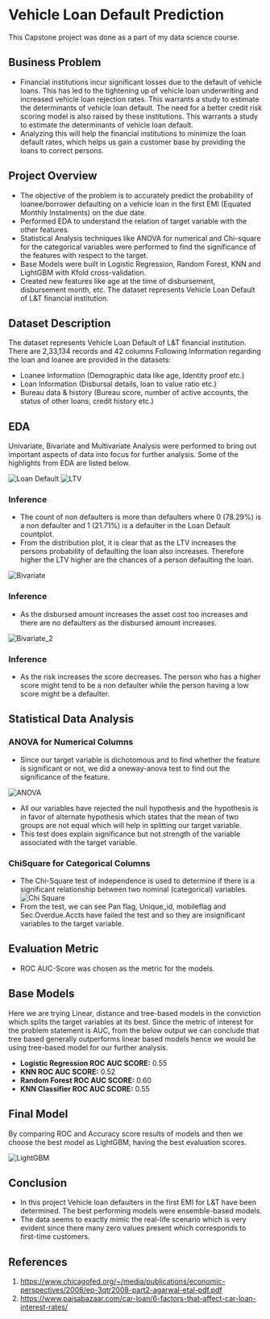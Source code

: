 # Vehicle Loan Default Prediction
This Capstone project was done as a part of my data science course.

## Business Problem
- Financial institutions incur significant losses due to the default of vehicle loans. This has led to the tightening up of vehicle loan underwriting and increased vehicle loan rejection rates. This warrants a study to estimate the determinants of vehicle loan default. The need for a better credit risk scoring model is also raised by these institutions. This warrants a study to estimate the determinants of vehicle loan default.
- Analyzing this will help the financial institutions to minimize the loan default rates, which helps us gain a customer base by providing the loans to correct persons.  

## Project Overview
- The objective of the problem is to accurately predict the probability of loanee/borrower defaulting on a vehicle loan in the first EMI (Equated Monthly Instalments) on the due date.
- Performed EDA to understand the relation of target variable with the other features.
- Statistical Analysis techniques like ANOVA for numerical and Chi-square for the categorical variables were performed to find the significance of the features with respect to the target.
- Base Models were built in Logistic Regression, Random Forest, KNN and LightGBM with Kfold cross-validation.
- Created new features like age at the time of disbursement, disbursement month, etc.
The dataset represents Vehicle Loan Default of L&T financial institution. 

## Dataset Description
The dataset represents Vehicle Loan Default of L&T financial institution. There are 2,33,134 records and 42 columns
Following Information regarding the loan and loanee are provided in the datasets:
- Loanee Information (Demographic data like age, Identity proof etc.)
- Loan Information (Disbursal details, loan to value ratio etc.)
- Bureau data & history (Bureau score, number of active accounts, the status of other loans, credit history etc.)

## EDA
Univariate, Bivariate and Multivariate Analysis were performed to bring out important aspects of data into focus for further analysis. Some of the highlights from EDA are listed below.

![Loan Default](/Images/loan_default1.PNG "Loan Default")
![LTV](/Images/LTV_with_target.PNG "LTV")
### Inference
- The count of non defaulters is more than defaulters where 0 (78.29%) is a non defaulter and 1 (21.71%) is a defaulter in the Loan Default countplot.
- From the distribution plot, it is clear that as the LTV increases the persons probability of defaulting the loan also increases. 
Therefore higher the LTV higher are the chances of a person defaulting the loan.


![Bivariate](/Images/Bivariate_Analysis.png "Bivariate Analysis between Disbursed Amount and Asset Cost")

### Inference 
- As the disbursed amount increases the asset cost too increases and there are no defaulters as the disbursed amount increases. 

![Bivariate_2](/Images/Bivariate_CNS.PNG "Bivariate Analysis between CNS Score and CNS Score Description")
### Inference 
- As the risk increases the score decreases. The person who has a higher score might tend to be a non defaulter while the person having a low score might be a defaulter.

## Statistical Data Analysis
### ANOVA for Numerical Columns
- Since our target variable is dichotomous and to find whether the feature is significant or not, we did a oneway-anova test to find out the significance of the feature.

![ANOVA](/Images/oneway_anova.PNG "ANOVA Test")
- All our variables have rejected the null hypothesis and the hypothesis is in favor of alternate hypothesis which states that the mean of two groups are not equal which will help in splitting our target variable. 
- This test does explain significance but not strength of the variable associated with the target variable.
### ChiSquare for Categorical Columns
- The Chi-Square test of independence is used to determine if there is a significant relationship between two nominal (categorical) variables.
![Chi Square](/Images/chisquare.PNG "Chi Square Test")
- From the test, we can see Pan flag, Unique_id, mobileflag and Sec.Overdue.Accts have failed the test and so they are insignificant variables to the target variable.

## Evaluation Metric
- ROC AUC-Score was chosen as the metric for the models.

## Base Models
Here we are trying Linear, distance and tree-based models in the conviction which splits the target variables at its best. Since the metric of interest for the problem statement is AUC, from the below output we can conclude that tree based generally outperforms linear based models hence we would be using tree-based model for our further analysis.
- **Logistic Regression ROC AUC SCORE:** 0.55
- **KNN ROC AUC SCORE:** 0.52
- **Random Forest ROC AUC SCORE:** 0.60
- **KNN Classifier ROC AUC SCORE:** 0.55

## Final Model
By comparing ROC and Accuracy score results of models and then we choose the best model as LightGBM, having the best evaluation scores.

![LightGBM](/Images/Lgbm.PNG "Score for LGBM")

## Conclusion
- In this project Vehicle loan defaulters in the first EMI for L&T have been determined. The best performing models were ensemble-based models.
- The data seems to exactly mimic the real-life scenario which is very evident since there many zero values present which corresponds to first-time customers.

## References
1. https://www.chicagofed.org/~/media/publications/economic-perspectives/2008/ep-3qtr2008-part2-agarwal-etal-pdf.pdf 
2. https://www.paisabazaar.com/car-loan/6-factors-that-affect-car-loan-interest-rates/

